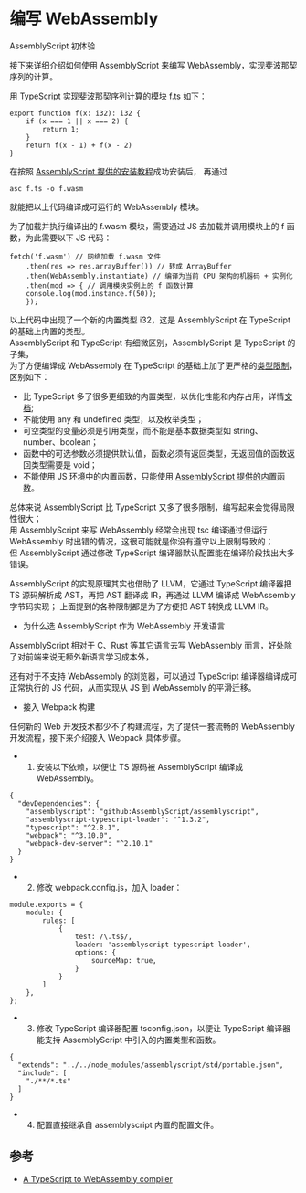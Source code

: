 # 编写 WebAssembly

AssemblyScript 初体验

接下来详细介绍如何使用 AssemblyScript 来编写 WebAssembly，实现斐波那契序列的计算。 

用 TypeScript 实现斐波那契序列计算的模块 f.ts 如下：

```
export function f(x: i32): i32 {
    if (x === 1 || x === 2) {
        return 1;
    }
    return f(x - 1) + f(x - 2)
}
```

在按照 [AssemblyScript 提供的安装教程](https://github.com/AssemblyScript/assemblyscript#installation)成功安装后， 再通过

```
asc f.ts -o f.wasm
```

就能把以上代码编译成可运行的 WebAssembly 模块。

为了加载并执行编译出的 f.wasm 模块，需要通过 JS 去加载并调用模块上的 f 函数，为此需要以下 JS 代码：

```
fetch('f.wasm') // 网络加载 f.wasm 文件
    .then(res => res.arrayBuffer()) // 转成 ArrayBuffer
    .then(WebAssembly.instantiate) // 编译为当前 CPU 架构的机器码 + 实例化
    .then(mod => { // 调用模块实例上的 f 函数计算
    console.log(mod.instance.f(50));
    });
```

以上代码中出现了一个新的内置类型 i32，这是 AssemblyScript 在 TypeScript 的基础上内置的类型。  
AssemblyScript 和 TypeScript 有细微区别，AssemblyScript 是 TypeScript 的子集，  
为了方便编译成 WebAssembly 在 TypeScript 的基础上加了更严格的[类型限制](https://github.com/AssemblyScript/assemblyscript/wiki/Limitations)， 区别如下：

  - 比 TypeScript 多了很多更细致的内置类型，以优化性能和内存占用，详情[文档](https://github.com/AssemblyScript/assemblyscript/wiki/Types);
  - 不能使用 any 和 undefined 类型，以及枚举类型；
  - 可空类型的变量必须是引用类型，而不能是基本数据类型如 string、number、boolean；
  - 函数中的可选参数必须提供默认值，函数必须有返回类型，无返回值的函数返回类型需要是 void；
  - 不能使用 JS 环境中的内置函数，只能使用 [AssemblyScript 提供的内置函数](https://github.com/AssemblyScript/assemblyscript/wiki/Built-in-functions)。

总体来说 AssemblyScript 比 TypeScript 又多了很多限制，编写起来会觉得局限性很大；   
用 AssemblyScript 来写 WebAssembly 经常会出现 tsc 编译通过但运行 WebAssembly 时出错的情况，这很可能就是你没有遵守以上限制导致的；  
但 AssemblyScript 通过修改 TypeScript 编译器默认配置能在编译阶段找出大多错误。

AssemblyScript 的实现原理其实也借助了 LLVM，它通过 TypeScript 编译器把 TS 源码解析成 AST，再把 AST 翻译成 IR，再通过 LLVM 编译成 WebAssembly 字节码实现； 上面提到的各种限制都是为了方便把 AST 转换成 LLVM IR。

- 为什么选 AssemblyScript 作为 WebAssembly 开发语言

AssemblyScript 相对于 C、Rust 等其它语言去写 WebAssembly 而言，好处除了对前端来说无额外新语言学习成本外，

还有对于不支持 WebAssembly 的浏览器，可以通过 TypeScript 编译器编译成可正常执行的 JS 代码，从而实现从 JS 到 WebAssembly 的平滑迁移。

- 接入 Webpack 构建

任何新的 Web 开发技术都少不了构建流程，为了提供一套流畅的 WebAssembly 开发流程，接下来介绍接入 Webpack 具体步骤。

- 1. 安装以下依赖，以便让 TS 源码被 AssemblyScript 编译成 WebAssembly。

```
{
  "devDependencies": {
    "assemblyscript": "github:AssemblyScript/assemblyscript",
    "assemblyscript-typescript-loader": "^1.3.2",
    "typescript": "^2.8.1",
    "webpack": "^3.10.0",
    "webpack-dev-server": "^2.10.1"
  }
}
```

- 2. 修改 webpack.config.js，加入 loader：

```
module.exports = {
    module: {
        rules: [
            {
                test: /\.ts$/,
                loader: 'assemblyscript-typescript-loader',
                options: {
                    sourceMap: true,
                }
            }
        ]
    },
};
```
- 3. 修改 TypeScript 编译器配置 tsconfig.json，以便让 TypeScript 编译器能支持 AssemblyScript 中引入的内置类型和函数。

```
{
  "extends": "../../node_modules/assemblyscript/std/portable.json",
  "include": [
    "./**/*.ts"
  ]
}
```
- 4. 配置直接继承自 assemblyscript 内置的配置文件。

## 参考
- [A TypeScript to WebAssembly compiler](https://github.com/AssemblyScript/assemblyscript#installation)
